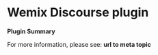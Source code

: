 # **Wemix Discourse plugin**

**Plugin Summary**

For more information, please see: **url to meta topic**
